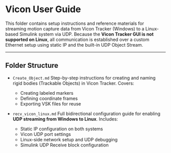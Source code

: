 # Vicon User Guide

This folder contains setup instructions and reference materials for streaming motion capture data from Vicon Tracker (Windows) to a Linux-based Simulink system via UDP.
Because the **Vicon Tracker GUI is not supported on Linux**, all communication is established over a custom Ethernet setup using static IP and the built-in UDP Object Stream.

---

## Folder Structure

* `Create_Object.md`
  Step-by-step instructions for creating and naming rigid bodies (Trackable Objects) in Vicon Tracker. Covers:

  * Creating labeled markers
  * Defining coordinate frames
  * Exporting VSK files for reuse

* `recv_vicon_linux.md`
  Full bidirectional configuration guide for enabling **UDP streaming from Windows to Linux**. Includes:

  * Static IP configuration on both systems
  * Vicon UDP port settings
  * Linux-side network setup and UDP debugging
  * Simulink UDP Receive block configuration


